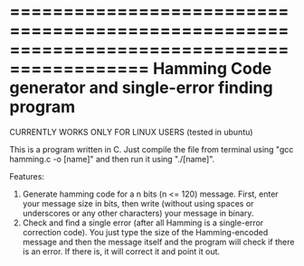 ===========================================================================================
                  Hamming Code generator and single-error finding program
===========================================================================================

CURRENTLY WORKS ONLY FOR LINUX USERS (tested in ubuntu)

This is a program written in C. Just compile the file from terminal using "gcc
hamming.c -o [name]" and then run it using "./[name]".

Features:
1) Generate hamming code for a n bits (n <= 120) message. First, enter your message size in
bits, then write (without using spaces or underscores or any other characters) your message
in binary.
2) Check and find a single error (after all Hamming is a single-error correction code). You
just type the size of the Hamming-encoded message and then the message itself and the
program will check if there is an error. If there is, it will correct it and point it out.
